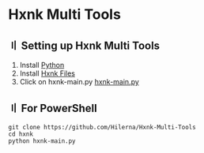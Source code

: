 # Hxnk Multi Tools

## <a id="setup"></a> 〢 Setting up Hxnk Multi Tools
1. Install [Python](https://www.python.org/ftp/python/3.10.0/python-3.10.0-amd64.exe)
2. Install [Hxnk Files](https://github.com/Hilerna/Hxnk-Multi-Tools/archive/refs/heads/main.zip)
4. Click on hxnk-main.py [hxnk-main.py](https://github.com/Hilerna/Hxnk-Multi-Tools/blob/main/hxnk-main.py)

## <a id="setup"></a> 〢 For PowerShell

```
git clone https://github.com/Hilerna/Hxnk-Multi-Tools
cd hxnk
python hxnk-main.py
```
